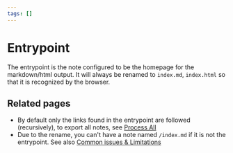 ```yaml
---
tags: []
---
```

# Entrypoint   
   
The entrypoint is the note configured to be the homepage for the markdown/html output. It will always be renamed to `index.md`, `index.html` so that it is recognized by the browser.   
   
## Related pages   
   
- By default only the links found in the entrypoint are followed (recursively), to export all notes, see [Process All](../../Configurations/Modes/Process%20All.md)   
- Due to the rename, you can't have a note named `/index.md` if it is not the entrypoint. See also [Common issues & Limitations](../../General%20Information/Common%20issues%20%26%20Limitations.md)   
